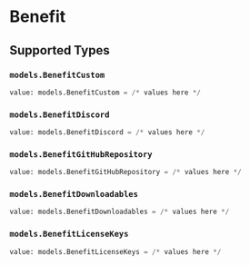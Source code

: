 # Benefit


## Supported Types

### `models.BenefitCustom`

```python
value: models.BenefitCustom = /* values here */
```

### `models.BenefitDiscord`

```python
value: models.BenefitDiscord = /* values here */
```

### `models.BenefitGitHubRepository`

```python
value: models.BenefitGitHubRepository = /* values here */
```

### `models.BenefitDownloadables`

```python
value: models.BenefitDownloadables = /* values here */
```

### `models.BenefitLicenseKeys`

```python
value: models.BenefitLicenseKeys = /* values here */
```

